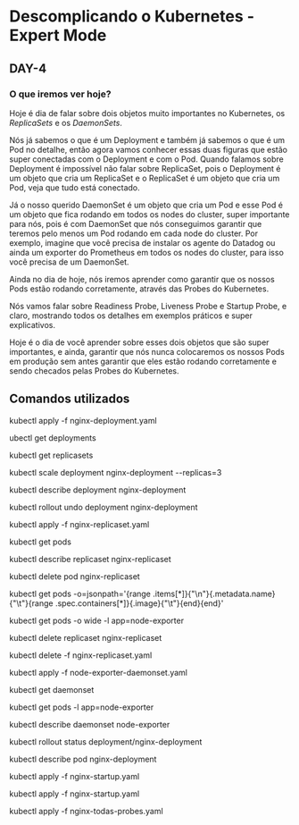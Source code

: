 # Descomplicando o Kubernetes - Expert Mode

## DAY-4

### O que iremos ver hoje?

Hoje é dia de falar sobre dois objetos muito importantes no Kubernetes, os *ReplicaSets* e os *DaemonSets*.

Nós já sabemos o que é um Deployment e também já sabemos o que é um Pod no detalhe, então agora vamos conhecer essas duas figuras que estão super conectadas com o Deployment e com o Pod. Quando falamos sobre Deployment é impossível não falar sobre ReplicaSet, pois o Deployment é um objeto que cria um ReplicaSet e o ReplicaSet é um objeto que cria um Pod, veja que tudo está conectado.

Já o nosso querido DaemonSet é um objeto que cria um Pod e esse Pod é um objeto que fica rodando em todos os nodes do cluster, super importante para nós, pois é com DaemonSet que nós conseguimos garantir que teremos pelo menos um Pod rodando em cada node do cluster. Por exemplo, imagine que você precisa de instalar os agente do Datadog ou ainda um exporter do Prometheus em todos os nodes do cluster, para isso você precisa de um DaemonSet.

Ainda no dia de hoje, nós iremos aprender como garantir que os nossos Pods estão rodando corretamente, através das Probes do Kubernetes.

Nós vamos falar sobre Readiness Probe, Liveness Probe e Startup Probe, e claro, mostrando todos os detalhes em exemplos práticos e super explicativos.

Hoje é o dia de você aprender sobre esses dois objetos que são super importantes, e ainda, garantir que nós nunca colocaremos os nossos Pods em produção sem antes garantir que eles estão rodando corretamente e sendo checados pelas Probes do Kubernetes.




## Comandos utilizados

<p>kubectl apply -f nginx-deployment.yaml</p>
<p>ubectl get deployments</p>
<p>kubectl get replicasets</p>
<p>kubectl scale deployment nginx-deployment --replicas=3</p>
<p>kubectl describe deployment nginx-deployment</p>
<p>kubectl rollout undo deployment nginx-deployment</p>
<p>kubectl apply -f nginx-replicaset.yaml</p>
<p>kubectl get pods</p>
<p>kubectl describe replicaset nginx-replicaset</p>
<p>kubectl delete pod nginx-replicaset</p>
<p>kubectl get pods -o=jsonpath='{range .items[*]}{"\n"}{.metadata.name}{"\t"}{range .spec.containers[*]}{.image}{"\t"}{end}{end}'</p>
<p>kubectl get pods -o wide -l app=node-exporter</p>
<p>kubectl delete replicaset nginx-replicaset</p>
<p>kubectl delete -f nginx-replicaset.yaml</p>
<p>kubectl apply -f node-exporter-daemonset.yaml</p>
<p>kubectl get daemonset</p>
<p>kubectl get pods -l app=node-exporter</p>
<p>kubectl describe daemonset node-exporter</p>
<p>kubectl rollout status deployment/nginx-deployment</p>
<p>kubectl describe pod nginx-deployment</p>
<p>kubectl apply -f nginx-startup.yaml</p>
kubectl apply -f nginx-startup.yaml</p>
<p>kubectl apply -f nginx-todas-probes.yaml</p>








